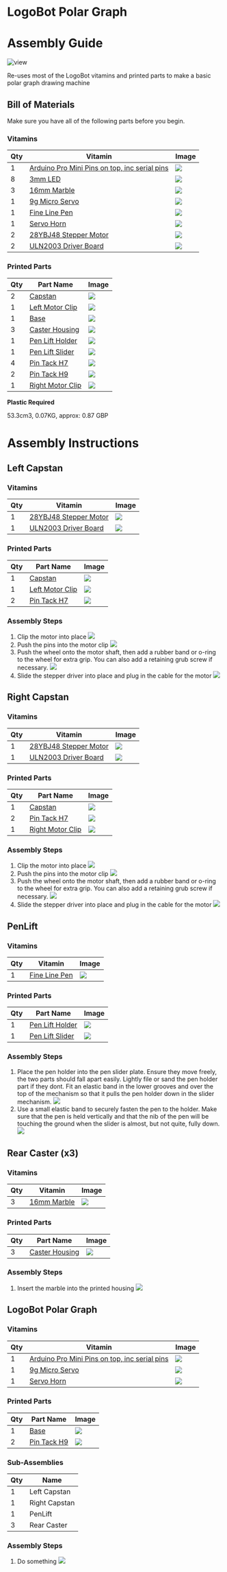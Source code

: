 # LogoBot Polar Graph
# Assembly Guide

![view](../images/LogoBotPolarGraph_view.png)

Re-uses most of the LogoBot vitamins and printed parts to make a basic polar graph drawing machine

## Bill of Materials

Make sure you have all of the following parts before you begin.

### Vitamins

Qty | Vitamin | Image
--- | --- | ---
1 | [Arduino Pro Mini Pins on top, inc serial pins]() | ![](../vitamins/images/ArduinoProMiniPinsontopincserialpins_view.png) | 
8 | [3mm LED]() | ![](../vitamins/images/3mmLED_view.png) | 
3 | [16mm Marble]() | ![](../vitamins/images/16mmMarble_view.png) | 
1 | [9g Micro Servo]() | ![](../vitamins/images/9gMicroServo_view.png) | 
1 | [Fine Line Pen]() | ![](../vitamins/images/FineLinePen_view.png) | 
1 | [Servo Horn]() | ![](../vitamins/images/ServoHorn_view.png) | 
2 | [28YBJ48 Stepper Motor]() | ![](../vitamins/images/28YBJ48StepperMotor_view.png) | 
2 | [ULN2003 Driver Board]() | ![](../vitamins/images/ULN2003DriverBoard_view.png) | 

### Printed Parts

Qty | Part Name | Image
--- | --- | ---
2 | [Capstan](../printedparts/stl/Capstan.stl) | ![](../printedparts/images/Capstan_view.png) | 
1 | [Left Motor Clip](../printedparts/stl/LeftMotorClip.stl) | ![](../printedparts/images/LeftMotorClip_view.png) | 
1 | [Base](../printedparts/stl/Base.stl) | ![](../printedparts/images/Base_view.png) | 
3 | [Caster Housing](../printedparts/stl/CasterHousing.stl) | ![](../printedparts/images/CasterHousing_view.png) | 
1 | [Pen Lift Holder](../printedparts/stl/PenLiftHolder.stl) | ![](../printedparts/images/PenLiftHolder_view.png) | 
1 | [Pen Lift Slider](../printedparts/stl/PenLiftSlider.stl) | ![](../printedparts/images/PenLiftSlider_view.png) | 
4 | [Pin Tack H7](../printedparts/stl/PinTackH7.stl) | ![](../printedparts/images/PinTackH7_view.png) | 
2 | [Pin Tack H9](../printedparts/stl/PinTackH9.stl) | ![](../printedparts/images/PinTackH9_view.png) | 
1 | [Right Motor Clip](../printedparts/stl/RightMotorClip.stl) | ![](../printedparts/images/RightMotorClip_view.png) | 


**Plastic Required**

53.3cm3, 0.07KG,  approx: 0.87 GBP


# Assembly Instructions

## Left Capstan

### Vitamins

Qty | Vitamin | Image
--- | --- | ---
1 | [28YBJ48 Stepper Motor]() | ![](../vitamins/images/28YBJ48StepperMotor_view.png) | 
1 | [ULN2003 Driver Board]() | ![](../vitamins/images/ULN2003DriverBoard_view.png) | 

### Printed Parts

Qty | Part Name | Image
--- | --- | ---
1 | [Capstan](../printedparts/stl/Capstan.stl) | ![](../printedparts/images/Capstan_view.png) | 
1 | [Left Motor Clip](../printedparts/stl/LeftMotorClip.stl) | ![](../printedparts/images/LeftMotorClip_view.png) | 
2 | [Pin Tack H7](../printedparts/stl/PinTackH7.stl) | ![](../printedparts/images/PinTackH7_view.png) | 

### Assembly Steps

1. Clip the motor into place
![](../assemblies/LogoBotPolarGraph/LeftCapstan_step1_view.png)
2. Push the pins into the motor clip
![](../assemblies/LogoBotPolarGraph/LeftCapstan_step2_view.png)
3. Push the wheel onto the motor shaft, then add a rubber band or o-ring to the wheel for extra grip.  You can also add a retaining grub screw if necessary.
![](../assemblies/LogoBotPolarGraph/LeftCapstan_step3_view.png)
4. Slide the stepper driver into place and plug in the cable for the motor
![](../assemblies/LogoBotPolarGraph/LeftCapstan_step4_view.png)


## Right Capstan

### Vitamins

Qty | Vitamin | Image
--- | --- | ---
1 | [28YBJ48 Stepper Motor]() | ![](../vitamins/images/28YBJ48StepperMotor_view.png) | 
1 | [ULN2003 Driver Board]() | ![](../vitamins/images/ULN2003DriverBoard_view.png) | 

### Printed Parts

Qty | Part Name | Image
--- | --- | ---
1 | [Capstan](../printedparts/stl/Capstan.stl) | ![](../printedparts/images/Capstan_view.png) | 
2 | [Pin Tack H7](../printedparts/stl/PinTackH7.stl) | ![](../printedparts/images/PinTackH7_view.png) | 
1 | [Right Motor Clip](../printedparts/stl/RightMotorClip.stl) | ![](../printedparts/images/RightMotorClip_view.png) | 

### Assembly Steps

1. Clip the motor into place
![](../assemblies/LogoBotPolarGraph/RightCapstan_step1_view.png)
2. Push the pins into the motor clip
![](../assemblies/LogoBotPolarGraph/RightCapstan_step2_view.png)
3. Push the wheel onto the motor shaft, then add a rubber band or o-ring to the wheel for extra grip.  You can also add a retaining grub screw if necessary.
![](../assemblies/LogoBotPolarGraph/RightCapstan_step3_view.png)
4. Slide the stepper driver into place and plug in the cable for the motor
![](../assemblies/LogoBotPolarGraph/RightCapstan_step4_view.png)


## PenLift

### Vitamins

Qty | Vitamin | Image
--- | --- | ---
1 | [Fine Line Pen]() | ![](../vitamins/images/FineLinePen_view.png) | 

### Printed Parts

Qty | Part Name | Image
--- | --- | ---
1 | [Pen Lift Holder](../printedparts/stl/PenLiftHolder.stl) | ![](../printedparts/images/PenLiftHolder_view.png) | 
1 | [Pen Lift Slider](../printedparts/stl/PenLiftSlider.stl) | ![](../printedparts/images/PenLiftSlider_view.png) | 

### Assembly Steps

1. Place the pen holder into the pen slider plate.  Ensure they move freely, the two parts should fall apart easily.  Lightly file or sand the pen holder part if they dont.  Fit an elastic band in the lower grooves and over the top of the mechanism so that it pulls the pen holder down in the slider mechanism.
![](../assemblies/LogoBotPolarGraph/PenLift_step1_view.png)
2. Use a small elastic band to securely fasten the pen to the holder.  Make sure that the pen is held vertically and that the nib of the pen will be touching the ground when the slider is almost, but not quite, fully down.
![](../assemblies/LogoBotPolarGraph/PenLift_step2_view.png)


## Rear Caster (x3)

### Vitamins

Qty | Vitamin | Image
--- | --- | ---
3 | [16mm Marble]() | ![](../vitamins/images/16mmMarble_view.png) | 

### Printed Parts

Qty | Part Name | Image
--- | --- | ---
3 | [Caster Housing](../printedparts/stl/CasterHousing.stl) | ![](../printedparts/images/CasterHousing_view.png) | 

### Assembly Steps

1. Insert the marble into the printed housing
![](../assemblies/LogoBotPolarGraph/RearCaster_step1_view.png)


## LogoBot Polar Graph

### Vitamins

Qty | Vitamin | Image
--- | --- | ---
1 | [Arduino Pro Mini Pins on top, inc serial pins]() | ![](../vitamins/images/ArduinoProMiniPinsontopincserialpins_view.png) | 
1 | [9g Micro Servo]() | ![](../vitamins/images/9gMicroServo_view.png) | 
1 | [Servo Horn]() | ![](../vitamins/images/ServoHorn_view.png) | 

### Printed Parts

Qty | Part Name | Image
--- | --- | ---
1 | [Base](../printedparts/stl/Base.stl) | ![](../printedparts/images/Base_view.png) | 
2 | [Pin Tack H9](../printedparts/stl/PinTackH9.stl) | ![](../printedparts/images/PinTackH9_view.png) | 

### Sub-Assemblies

Qty | Name 
--- | --- 
1 | Left Capstan
1 | Right Capstan
1 | PenLift
3 | Rear Caster

### Assembly Steps

1. Do something
![](../assemblies/LogoBotPolarGraph/LogoBotPolarGraph_step1_view.png)


